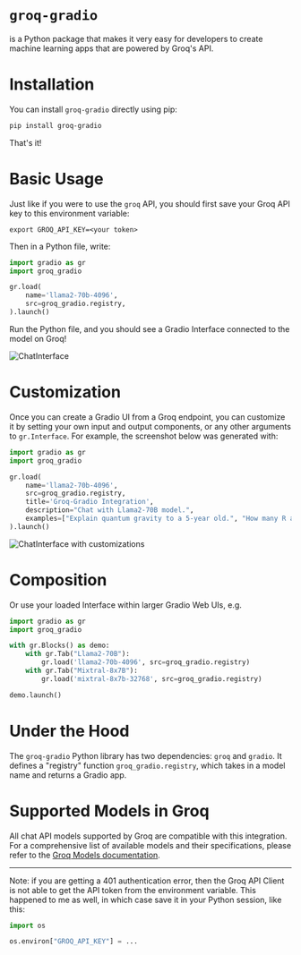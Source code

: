 # `groq-gradio`

is a Python package that makes it very easy for developers to create machine learning apps that are powered by Groq's API.

# Installation

You can install `groq-gradio` directly using pip:

```bash
pip install groq-gradio
```

That's it! 

# Basic Usage

Just like if you were to use the `groq` API, you should first save your Groq API key to this environment variable:

```
export GROQ_API_KEY=<your token>
```

Then in a Python file, write:

```python
import gradio as gr
import groq_gradio

gr.load(
    name='llama2-70b-4096',
    src=groq_gradio.registry,
).launch()
```

Run the Python file, and you should see a Gradio Interface connected to the model on Groq!

![ChatInterface](chatinterface.png)

# Customization 

Once you can create a Gradio UI from a Groq endpoint, you can customize it by setting your own input and output components, or any other arguments to `gr.Interface`. For example, the screenshot below was generated with:

```py
import gradio as gr
import groq_gradio

gr.load(
    name='llama2-70b-4096',
    src=groq_gradio.registry,
    title='Groq-Gradio Integration',
    description="Chat with Llama2-70B model.",
    examples=["Explain quantum gravity to a 5-year old.", "How many R are there in the word Strawberry?"]
).launch()
```
![ChatInterface with customizations](chatinterface_with_customization.png)

# Composition

Or use your loaded Interface within larger Gradio Web UIs, e.g.

```python
import gradio as gr
import groq_gradio

with gr.Blocks() as demo:
    with gr.Tab("Llama2-70B"):
        gr.load('llama2-70b-4096', src=groq_gradio.registry)
    with gr.Tab("Mixtral-8x7B"):
        gr.load('mixtral-8x7b-32768', src=groq_gradio.registry)

demo.launch()
```

# Under the Hood

The `groq-gradio` Python library has two dependencies: `groq` and `gradio`. It defines a "registry" function `groq_gradio.registry`, which takes in a model name and returns a Gradio app.

# Supported Models in Groq

All chat API models supported by Groq are compatible with this integration. For a comprehensive list of available models and their specifications, please refer to the [Groq Models documentation](https://console.groq.com/docs/models).

-------

Note: if you are getting a 401 authentication error, then the Groq API Client is not able to get the API token from the environment variable. This happened to me as well, in which case save it in your Python session, like this:

```py
import os

os.environ["GROQ_API_KEY"] = ...
```
